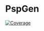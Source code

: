 # PspGen

[![Coverage](https://codecov.io/gh/unkcpz/PspGen.jl/branch/main/graph/badge.svg)](https://codecov.io/gh/unkcpz/PspGen.jl)
